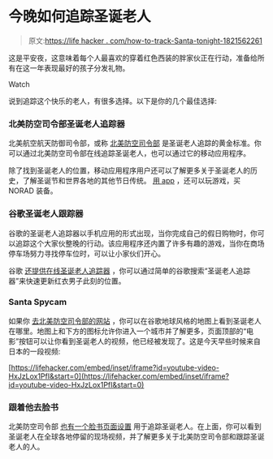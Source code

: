 # 今晚如何追踪圣诞老人

> 原文:[https://life hacker . com/how-to-track-Santa-tonight-1821562261](https://lifehacker.com/how-to-track-santa-tonight-1821562261)

这是平安夜，这意味着每个人最喜欢的穿着红色西装的胖家伙正在行动，准备给所有在这一年表现最好的孩子分发礼物。

Watch

说到追踪这个快乐的老人，有很多选择。以下是你的几个最佳选择:

### 北美防空司令部圣诞老人追踪器

北美航空航天防御司令部，或称 [北美防空司令部](https://www.noradsanta.org/) 是圣诞老人追踪的黄金标准。你可以通过北美防空司令部在线追踪圣诞老人，也可以通过它的移动应用程序。

除了找到圣诞老人的位置，移动应用程序用户还可以了解更多关于圣诞老人的历史，了解圣诞节和世界各地的其他节日传统。 [用 app](https://itunes.apple.com/us/app/norad-tracks-santa-claus/id1181633163?mt=8) ，还可以玩游戏，买 NORAD 装备。

### 谷歌圣诞老人跟踪器

谷歌的圣诞老人追踪器以手机应用的形式出现，当你完成自己的假日购物时，你可以追踪这个大家伙整晚的行动。该应用程序还内置了许多有趣的游戏，当你在商场停车场努力寻找停车位时，可以让小家伙们开心。

谷歌 [还提供在线圣诞老人追踪器](https://santatracker.google.com/intl/en/tracker.html) ，你可以通过简单的谷歌搜索“圣诞老人追踪器”来快速更新红衣男子此刻的位置。

### Santa Spycam

如果你 [去北美防空司令部的网站](https://www.noradsanta.org/) ，你可以在谷歌地球风格的地图上看到圣诞老人在哪里。地图上和下方的图标允许你进入一个城市并了解更多，页面顶部的“电影”按钮可以让你看到圣诞老人的视频，他已经被发现了。这是今天早些时候来自日本的一段视频:

 [https://lifehacker.com/embed/inset/iframe?id=youtube-video-HxJzLox1PfI&start=0](https://lifehacker.com/embed/inset/iframe?id=youtube-video-HxJzLox1PfI&start=0) 

### 跟着他去脸书

北美防空司令部 [也有一个脸书页面设置](https://www.facebook.com/noradsanta) 用于追踪圣诞老人。在上面，你可以看到圣诞老人在全球各地停留的现场视频，并了解更多关于北美防空司令部和跟踪圣诞老人的人。
